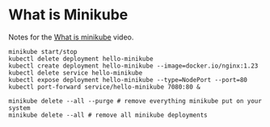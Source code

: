 # What is Minikube

Notes for the
[What is minikube](https://youtu.be/uo82-n1gMcI)
video.

```
minikube start/stop
kubectl delete deployment hello-minikube
kubectl create deployment hello-minikube --image=docker.io/nginx:1.23
kubectl delete service hello-minikube
kubectl expose deployment hello-minikube --type=NodePort --port=80
kubectl port-forward service/hello-minikube 7080:80 &

minikube delete --all --purge # remove everything minikube put on your system
minikube delete --all # remove all minikube deployments
```
